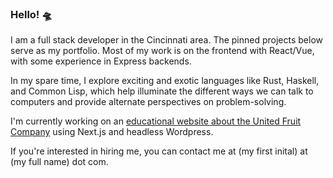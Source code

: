### Hello! 🛸

I am a full stack developer in the Cincinnati area. The pinned projects below serve as my portfolio. Most of my work is on the frontend with React/Vue, with some experience in Express backends.

In my spare time, I explore exciting and exotic languages like Rust, Haskell, and Common Lisp, which help illuminate the different ways we can talk to computers and provide alternate perspectives on problem-solving.

I'm currently working on an [educational website about the United Fruit Company](https://github.com/UFC-History-Project/unitedfruitcompany) using Next.js and headless Wordpress.

If you're interested in hiring me, you can contact me at (my first inital) at (my full name) dot com.
